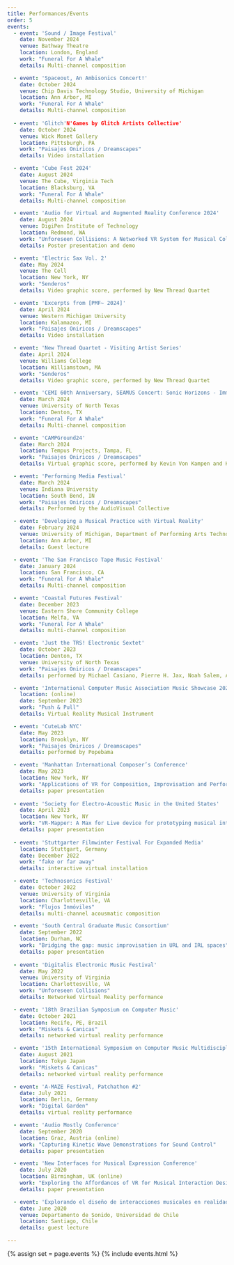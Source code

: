 ```yaml
---
title: Performances/Events
order: 5
events:
  - event: 'Sound / Image Festival'
    date: November 2024
    venue: Bathway Theatre
    location: London, England
    work: "Funeral For A Whale"
    details: Multi-channel composition

  - event: 'Spaceout, An Ambisonics Concert!'
    date: October 2024
    venue: Chip Davis Technology Studio, University of Michigan
    location: Ann Arbor, MI
    work: "Funeral For A Whale"
    details: Multi-channel composition
    
  - event: 'Glitch'N'Games by Glitch Artists Collective'
    date: October 2024
    venue: Wick Monet Gallery
    location: Pittsburgh, PA
    work: "Paisajes Oniricos / Dreamscapes"
    details: Video installation

  - event: 'Cube Fest 2024'
    date: August 2024
    venue: The Cube, Virginia Tech
    location: Blacksburg, VA
    work: "Funeral For A Whale"
    details: Multi-channel composition

  - event: 'Audio for Virtual and Augmented Reality Conference 2024'
    date: August 2024
    venue: DigiPen Institute of Technology
    location: Redmond, WA
    work: "Unforeseen Collisions: A Networked VR System for Musical Collaboration"
    details: Poster presentation and demo

  - event: 'Electric Sax Vol. 2'
    date: May 2024
    venue: The Cell
    location: New York, NY
    work: "Senderos"
    details: Video graphic score, performed by New Thread Quartet

  - event: 'Excerpts from [PMF~ 2024]'
    date: April 2024
    venue: Western Michigan University
    location: Kalamazoo, MI
    work: "Paisajes Oniricos / Dreamscapes"
    details: Video installation

  - event: 'New Thread Quartet - Visiting Artist Series'
    date: April 2024
    venue: Williams College
    location: Williamstown, MA
    work: "Senderos"
    details: Video graphic score, performed by New Thread Quartet

  - event: 'CEMI 60th Anniversary, SEAMUS Concert: Sonic Horizons - Immersive Realities Explored'
    date: March 2024
    venue: University of North Texas
    location: Denton, TX
    work: "Funeral For A Whale"
    details: Multi-channel composition

  - event: 'CAMPGround24'
    date: March 2024
    location: Tempus Projects, Tampa, FL
    work: "Paisajes Oniricos / Dreamscapes"
    details: Virtual graphic score, performed by Kevin Von Kampen and Katherine Weintraub

  - event: 'Performing Media Festival'
    date: March 2024
    venue: Indiana University
    location: South Bend, IN
    work: "Paisajes Oniricos / Dreamscapes"
    details: Performed by the AudioVisual Collective

  - event: 'Developing a Musical Practice with Virtual Reality'
    date: February 2024
    venue: University of Michigan, Department of Performing Arts Technology
    location: Ann Arbor, MI
    details: Guest lecture

  - event: 'The San Francisco Tape Music Festival'
    date: January 2024
    location: San Francisco, CA
    work: "Funeral For A Whale"
    details: Multi-channel composition

  - event: 'Coastal Futures Festival'
    date: December 2023
    venue: Eastern Shore Community College
    location: Melfa, VA
    work: "Funeral For A Whale"
    details: multi-channel composition

  - event: 'Just the TRS! Electronic Sextet'
    date: October 2023
    location: Denton, TX
    venue: University of North Texas
    work: "Paisajes Oniricos / Dreamscapes"
    details: performed by Michael Casiano, Pierre H. Jax, Noah Salem, Andrew Rubio, Nolen Liu, and Joshua "JD" Fuller

  - event: 'International Computer Music Association Music Showcase 2023 Latin America'
    location: (online)
    date: September 2023
    work: "Push & Pull"
    details: Virtual Reality Musical Instrument

  - event: 'CuteLab NYC'
    date: May 2023
    location: Brooklyn, NY
    work: "Paisajes Oniricos / Dreamscapes"
    details: performed by Popebama

  - event: 'Manhattan International Composer’s Conference'
    date: May 2023
    location: New York, NY
    work: "Applications of VR for Composition, Improvisation and Performance"
    details: paper presentation
  
  - event: 'Society for Electro-Acoustic Music in the United States'
    date: April 2023
    location: New York, NY
    work: "VR-Mapper: A Max for Live device for prototyping musical interactions in virtual reality"
    details: paper presentation
    
  - event: 'Stuttgarter Filmwinter Festival For Expanded Media'
    location: Stuttgart, Germany
    date: December 2022
    work: "fake or far away"
    details: interactive virtual installation

  - event: 'Technosonics Festival'
    date: October 2022
    venue: University of Virginia
    location: Charlottesville, VA
    work: "Flujos Inmóviles"
    details: multi-channel acousmatic composition

  - event: 'South Central Graduate Music Consortium'
    date: September 2022
    location: Durham, NC
    work: "Bridging the gap: music improvisation in URL and IRL spaces"
    details: paper presentation
  
  - event: 'Digitalis Electronic Music Festival'
    date: May 2022
    venue: University of Virginia
    location: Charlottesville, VA
    work: "Unforeseen Collisions"
    details: Networked Virtual Reality performance

  - event: '18th Brazilian Symposium on Computer Music'
    date: October 2021
    location: Recife, PE, Brazil
    work: "Miskets & Canicas"
    details: networked virtual reality performance

  - event: '15th International Symposium on Computer Music Multidisciplinary Research'
    date: August 2021
    location: Tokyo Japan
    work: "Miskets & Canicas"
    details: networked virtual reality performance

  - event: 'A-MAZE Festival, Patchathon #2'
    date: July 2021
    location: Berlin, Germany
    work: "Digital Garden"
    details: virtual reality performance

  - event: 'Audio Mostly Conference'
    date: September 2020
    location: Graz, Austria (online)
    work: "Capturing Kinetic Wave Demonstrations for Sound Control"
    details: paper presentation

  - event: 'New Interfaces for Musical Expression Conference'
    date: July 2020
    location: Birmingham, UK (online)
    work: "Exploring the Affordances of VR for Musical Interaction Design with VIMEs"
    details: paper presentation

  - event: 'Explorando el diseño de interacciones musicales en realidad virtual'
    date: June 2020
    venue: Departamento de Sonido, Universidad de Chile
    location: Santiago, Chile
    details: guest lecture

---
```



{% assign set = page.events %}
{% include events.html %}
